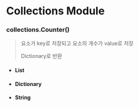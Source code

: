 # Collections Module



### collections.Counter()

> 요소가 key로 저장되고 요소의 개수가 value로 저장
>
> Dictionary로 반환

* #### List

* #### Dictionary

* #### String